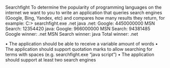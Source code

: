 Searchfight
To determine the popularity of programming languages on the internet we want to you to write an application that queries search engines (Google, Bing, Yandex, etc) and compares how many results they return, for example:
     C:\> searchfight.exe .net java
    .net: Google: 4450000000 MSN Search: 12354420
    java: Google: 966000000 MSN Search: 94381485
    Google winner: .net
    MSN Search winner: java
    Total winner: .net
 
•         The application should be able to receive a variable amount of words
•         The application should support quotation marks to allow searching for terms with spaces (e.g. searchfight.exe “java script”)
•         The application should support at least two search engines

